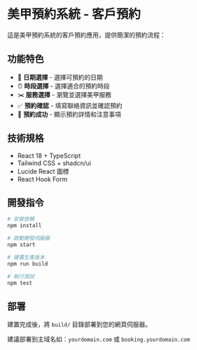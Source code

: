 # 美甲預約系統 - 客戶預約

這是美甲預約系統的客戶預約應用，提供簡潔的預約流程：

## 功能特色

- 📅 **日期選擇** - 選擇可預約的日期
- ⏰ **時段選擇** - 選擇適合的預約時段
- ✂️ **服務選擇** - 瀏覽並選擇美甲服務
- ✅ **預約確認** - 填寫聯絡資訊並確認預約
- 🎉 **預約成功** - 顯示預約詳情和注意事項

## 技術規格

- React 18 + TypeScript
- Tailwind CSS + shadcn/ui
- Lucide React 圖標
- React Hook Form

## 開發指令

```bash
# 安裝依賴
npm install

# 啟動開發伺服器
npm start

# 建置生產版本
npm run build

# 執行測試
npm test
```

## 部署

建置完成後，將 `build/` 目錄部署到您的網頁伺服器。

建議部署到主域名如：`yourdomain.com` 或 `booking.yourdomain.com`

